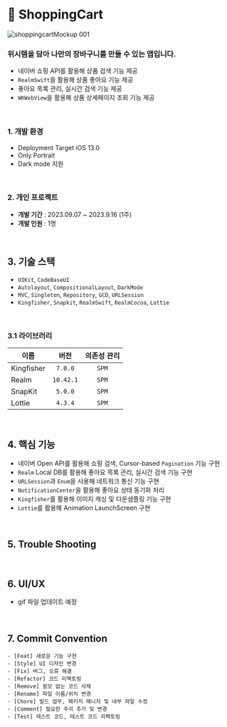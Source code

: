 # 🛒 ShoppingCart

![shoppingcartMockup 001](https://github.com/hwangyeri/ShoppingCart/assets/114602459/9cea6e6c-aa2e-4f2e-a05f-6c8d759f90ce)

### 위시템을 담아 나만의 장바구니를 만들 수 있는 앱입니다.
- 네이버 쇼핑 API를 활용해 상품 검색 기능 제공
- `RealmSwift`을 활용해 상품 좋아요 기능 제공
- 좋아요 목록 관리, 실시간 검색 기능 제공
- `WKWebView`을 활용해 상품 상세페이지 조회 기능 제공
<br/>

### 1. 개발 환경
- Deployment Target iOS 13.0
- Only Portrait
- Dark mode 지원
<br/>

### 2. 개인 프로젝트
- **개발 기간** : 2023.09.07 ~ 2023.9.16 (1주)
- **개발 인원** : 1명
<br/>

## 3. 기술 스택
- `UIKit`, `CodeBaseUI`
- `Autolayout`, `CompositionalLayout`, `DarkMode`
- `MVC`, `Singleton`, `Repository`, `GCD`, `URLSession`
- `Kingfisher`, `Snapkit`, `RealmSwift`, `RealmCocoa`, `Lottie`
<br/>

### 3.1 라이브러리
 
| 이름 | 버전 | 의존성 관리 |
| ------------- | :-------: | :---: |
| Kingfisher   | `7.0.0`   | `SPM` |
| Realm        | `10.42.1` | `SPM` |
| SnapKit      | `5.0.0`   | `SPM` |
| Lottie       | `4.3.4`   | `SPM` |
<br/>

## 4. 핵심 기능
- 네이버 Open API를 활용해 쇼핑 검색, Cursor-based `Pagination` 기능 구현
- `Realm` Local DB를 활용해 좋아요 목록 관리, 실시간 검색 기능 구현
- `URLSession`과 `Enum`을 사용해 네트워크 통신 기능 구현
- `NotificationCenter`을 활용해 좋아요 상태 동기화 처리
- `Kingfisher`를 활용해 이미지 캐싱 및 다운샘플링 기능 구현
- `Lottie`를 활용해 Animation LaunchScreen 구현
<br/>

## 5. Trouble Shooting
<br/>

## 6. UI/UX
- gif 파일 업데이트 예정
<br/>

## 7. Commit Convention
```
- [Feat] 새로운 기능 구현
- [Style] UI 디자인 변경
- [Fix] 버그, 오류 해결
- [Refactor] 코드 리팩토링
- [Remove] 쓸모 없는 코드 삭제
- [Rename] 파일 이름/위치 변경
- [Chore] 빌드 업무, 패키지 매니저 및 내부 파일 수정
- [Comment] 필요한 주석 추가 및 변경
- [Test] 테스트 코드, 테스트 코드 리펙토링
```
<br/>

